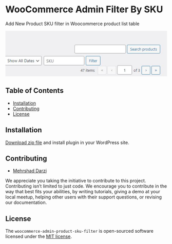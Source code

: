 # WooCommerce Admin Filter By SKU

Add New Product SKU filter in Woocommerce product list table

![WooCommerce Admin Filter By SKU](https://raw.githubusercontent.com/mehrshaddarzi/woocommerce-admin-product-sku-filter/master/screenshot.jpg)

## Table of Contents

* [Installation](#installation)
* [Contributing](#contributing)
* [License](#license)

## Installation

[Download zip file](https://github.com/mehrshaddarzi/woocommerce-admin-product-sku-filter/releases/download/v1.0.0/woocommerce-admin-product-sku-filter.zip) and install plugin in your WordPress site.

## Contributing

- [Mehrshad Darzi](https://www.linkedin.com/in/mehrshaddarzi/)

We appreciate you taking the initiative to contribute to this project.
Contributing isn’t limited to just code. We encourage you to contribute in the way that best fits your abilities, by
writing tutorials, giving a demo at your local meetup, helping other users with their support questions, or revising our
documentation.

## License

The `woocommerce-admin-product-sku-filter` is open-sourced software licensed under the [MIT license](https://opensource.org/licenses/MIT).

